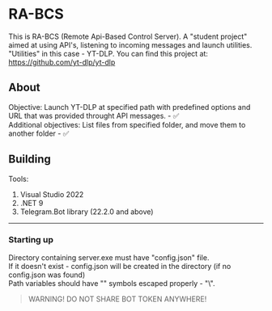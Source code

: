 # RA-BCS

This is RA-BCS (Remote Api-Based Control Server). A "student project" aimed at using API's, listening to incoming messages and launch utilities.    
"Utilities" in this case - YT-DLP. You can find this project at: https://github.com/yt-dlp/yt-dlp    

## About

Objective: Launch YT-DLP at specified path with predefined options and URL that was provided throught API messages. - :white_check_mark:    
Additional objectives: List files from specified folder, and move them to another folder - :white_check_mark:    

## Building

Tools:
1. Visual Studio 2022
2. .NET 9
3. Telegram.Bot library (22.2.0 and above)

____

### Starting up

Directory containing server.exe must have "config.json" file.    
If it doesn't exist - config.json will be created in the directory (if no config.json was found)    
Path variables should have "\" symbols escaped properly - "\\".    

> WARNING! DO NOT SHARE BOT TOKEN ANYWHERE!